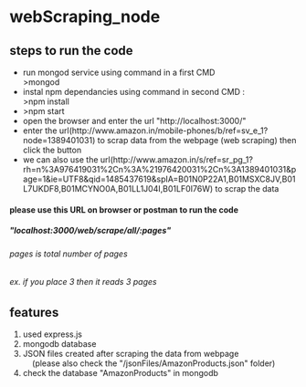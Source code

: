 # webScraping_node

## steps to run the code
<ul>
<li>run mongod service using command in a first CMD <br> >mongod</li>
<li>instal npm dependancies using command in second CMD : <br> >npm install
</li>
<li> >npm start</li>
<li> open the browser and enter the url "http://localhost:3000/" </li>
<li> enter the url(http://www.amazon.in/mobile-phones/b/ref=sv_e_1?node=1389401031) to scrap data from the webpage (web scraping) then click the button </li>
<li> we can also use the url(http://www.amazon.in/s/ref=sr_pg_1?rh=n%3A976419031%2Cn%3A%21976420031%2Cn%3A1389401031&page=1&ie=UTF8&qid=1485437619&spIA=B01N0P22A1,B01MSXC8JV,B01L7UKDF8,B01MCYNO0A,B01LL1J04I,B01LF0I76W) to scrap the data</li>
</ul>

#### please use this URL  on browser or postman to run the code
##### "localhost:3000/web/scrape/all/:pages"
###### pages is total number of pages 
###### ex. if you place 3 then it reads 3 pages

## features
1) used express.js<br>
2) mongodb database<br>
3) JSON files created after scraping the data from webpage<br> 
&nbsp;&nbsp;&nbsp;&nbsp;(please also check the "/jsonFiles/AmazonProducts.json" folder)<br>
4) check the database "AmazonProducts" in mongodb<br>
